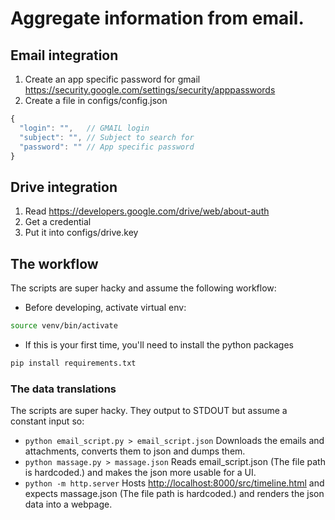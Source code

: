# Aggregate information from email.

## Email integration

1. Create an app specific password for gmail https://security.google.com/settings/security/apppasswords
1. Create a file in configs/config.json

```javascript
{
  "login": "",   // GMAIL login
  "subject": "", // Subject to search for
  "password": "" // App specific password
}
```

## Drive integration

1. Read https://developers.google.com/drive/web/about-auth
1. Get a credential
1. Put it into configs/drive.key


## The workflow

The scripts are super hacky and assume the following workflow:

* Before developing, activate virtual env:
```bash
source venv/bin/activate
```

* If this is your first time, you'll need to install the python packages
```bash
pip install requirements.txt
```

### The data translations

The scripts are super hacky. They output to STDOUT but assume a constant input so:

* `python email_script.py > email_script.json` Downloads the emails and attachments, converts them to json and dumps them.
* `python massage.py > massage.json` Reads email_script.json (The file path is hardcoded.) and makes the json more
  usable for a UI.
* `python -m http.server` Hosts <http://localhost:8000/src/timeline.html> and expects massage.json (The file path is hardcoded.) and renders the json data into a webpage.
